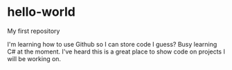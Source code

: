 # hello-world
My first repository

I'm learning how to use Github so I can store code I guess? Busy learning C# at the moment. I've heard this is a great place to show code on projects I will be working on.
